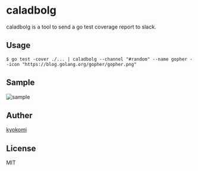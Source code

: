 # caladbolg
caladbolg is a tool to send a go test coverage report to slack.

## Usage

```
$ go test -cover ./... | caladbolg --channel "#random" --name gopher --icon "https://blog.golang.org/gopher/gopher.png"
```

## Sample

![sample](https://cloud.githubusercontent.com/assets/1456047/9276533/829791fa-42df-11e5-8f43-1de16f541beb.png)

## Auther

[kyokomi](https://github.com/kyokomi)

## License

MIT
